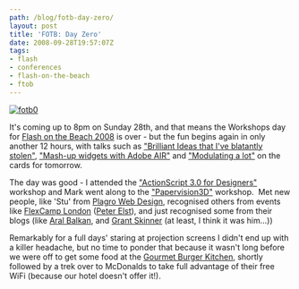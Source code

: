 ```yaml
---
path: /blog/fotb-day-zero/
layout: post
title: 'FOTB: Day Zero'
date: 2008-09-28T19:57:07Z
tags:
- flash
- conferences
- flash-on-the-beach
- ftob
---
```


[![](http://uploads.psyked.co.uk/2008/09/fotb0.jpg "fotb0")](None)

It's coming up to 8pm on Sunday 28th, and that means the Workshops day for [Flash on the Beach 2008](http://www.flashonthebeach.com/) is over - but the fun begins again in only another 12 hours, with talks such as ["Brilliant Ideas that I've blatantly stolen"](http://www.flashonthebeach.com/sessions/index.php?pageid=2112), ["Mash-up widgets with Adobe AIR"](http://www.flashonthebeach.com/sessions/index.php?pageid=2194) and ["Modulating a lot"](http://www.flashonthebeach.com/sessions/index.php?pageid=2186) on the cards for tomorrow.

The day was good - I attended the ["ActionScript 3.0 for Designers"](http://www.flashonthebeach.com/sessions/index.php?pageid=2108) workshop and Mark went along to the ["Papervision3D"](http://www.flashonthebeach.com/sessions/index.php?pageid=2188) workshop.  Met new people, like 'Stu' from [Plagro Web Design](http://www.plagro.com/), recognised others from events like [FlexCamp London](http://www.flexcamp.co.uk/) ([Peter Elst](http://www.peterelst.com/blog/)), and just recognised some from their blogs (like [Aral Balkan](http://aralbalkan.com/), and [Grant Skinner](http://www.gskinner.com/blog/) (at least, I think it was him...))

Remarkably for a full days' staring at projection screens I didn't end up with a killer headache, but no time to ponder that because it wasn't long before we were off to get some food at the [Gourmet Burger Kitchen](http://www.gbkinfo.com/GBK_Locations.htm), shortly followed by a trek over to McDonalds to take full advantage of their free WiFi (because our hotel doesn't offer it!).